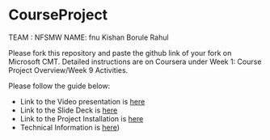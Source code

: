 # CourseProject
TEAM : NFSMW
NAME: fnu Kishan Borule Rahul

Please fork this repository and paste the github link of your fork on Microsoft CMT. Detailed instructions are on Coursera under Week 1: Course Project Overview/Week 9 Activities.

Please follow the guide below:
* Link to the Video presentation is [here](https://mediaspace.illinois.edu/media/t/1_n7kid54c)
* Link to the Slide Deck is [here](https://docs.google.com/presentation/d/168OyBLPvz8kfE2_ZrdY-lV5FeaC58GEkAeaXiN9fWOY/edit?usp=sharing)
* Link to the Project Installation is [here](https://github.com/kb-rahul/CourseProject/blob/main/final_submission/install.md)
* Technical Information is [here](https://github.com/kb-rahul/CourseProject/blob/main/final_submission/install.md))
